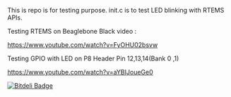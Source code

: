 This is repo is for testing purpose. init.c is to test LED blinking with RTEMS APIs. 

Testing RTEMS on Beaglebone Black video :

https://www.youtube.com/watch?v=FyOHU02bsvw

Testing GPIO with LED on P8 Header Pin 12,13,14(Bank 0 ,1)

https://www.youtube.com/watch?v=aYBIJoueGe0 


[![Bitdeli Badge](https://d2weczhvl823v0.cloudfront.net/punitvara/rtems_gsoc16/trend.png)](https://bitdeli.com/free "Bitdeli Badge")

